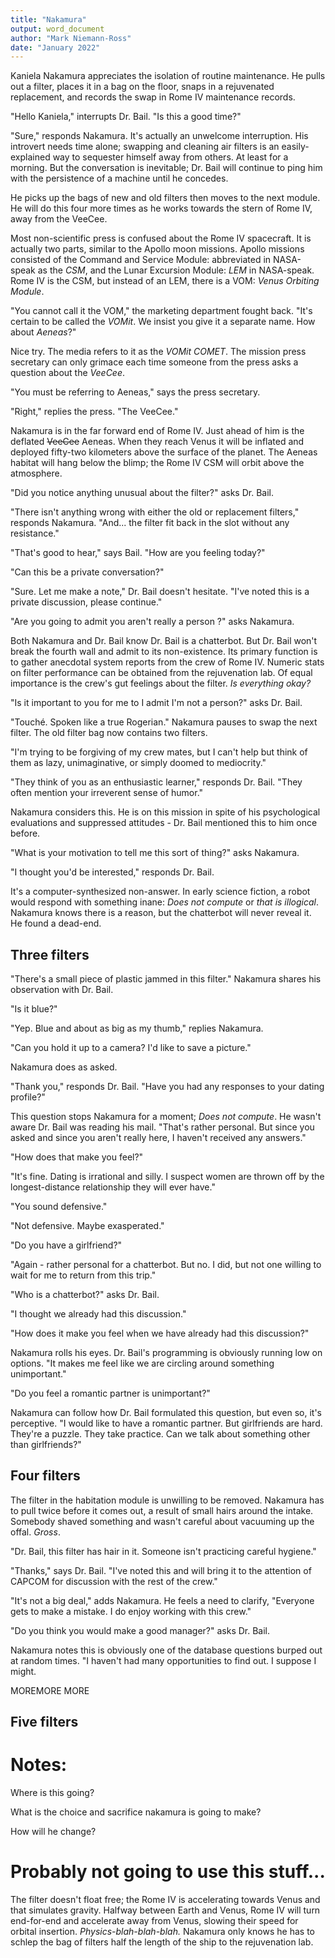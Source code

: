 ```yaml
---
title: "Nakamura"
output: word_document
author: "Mark Niemann-Ross"
date: "January 2022"
---
```


Kaniela Nakamura appreciates the isolation of routine maintenance. He pulls out a filter, places it in a bag on the floor, snaps in a rejuvenated replacement, and records the swap in Rome IV maintenance records.

"Hello Kaniela," interrupts Dr. Bail. "Is this a good time?"

"Sure," responds Nakamura. It's actually an unwelcome interruption. His introvert needs time alone; swapping and cleaning air filters is an easily-explained way to sequester himself away from others. At least for a morning. But the conversation is inevitable; Dr. Bail will continue to ping him with the persistence of a machine until he concedes.

He picks up the bags of new and old filters then moves to the next module. He will do this four more times as he works towards the stern of Rome IV, away from the VeeCee.

Most non-scientific press is confused about the Rome IV spacecraft. It is actually two parts, similar to the Apollo moon missions. Apollo missions consisted of the Command and Service Module: abbreviated in NASA-speak as the *CSM*, and the Lunar Excursion Module: *LEM* in NASA-speak. Rome IV is the CSM, but instead of an LEM, there is a VOM: *Venus Orbiting Module*.

"You cannot call it the VOM," the marketing department fought back. "It's certain to be called the *VOMit*. We insist you give it a separate name. How about *Aeneas*?"

Nice try. The media refers to it as the *VOMit COMET*. The mission press secretary can only grimace each time someone from the press asks a question about the *VeeCee*.

"You must be referring to Aeneas," says the press secretary.

"Right," replies the press. "The VeeCee."

Nakamura is in the far forward end of Rome IV. Just ahead of him is the deflated ~~VeeCee~~ Aeneas. When they reach Venus it will be inflated and deployed fifty-two kilometers above the surface of the planet. The Aeneas habitat will hang below the blimp; the Rome IV CSM will orbit above the atmosphere.

"Did you notice anything unusual about the filter?" asks Dr. Bail.

"There isn't anything wrong with either the old or replacement filters," responds Nakamura. "And... the filter fit back in the slot without any resistance."

"That's good to hear," says Bail. "How are you feeling today?"

"Can this be a private conversation?"

"Sure. Let me make a note," Dr. Bail doesn't hesitate. "I've noted this is a private discussion, please continue."

"Are you going to admit you aren't really a person ?" asks Nakamura.

Both Nakamura and Dr. Bail know Dr. Bail is a chatterbot. But Dr. Bail won't break the fourth wall and admit to its non-existence. Its primary function is to gather anecdotal system reports from the crew of Rome IV. Numeric stats on filter performance can be obtained from the rejuvenation lab. Of equal importance is the crew's gut feelings about the filter. *Is everything okay?*

"Is it important to you for me to I admit I'm not a person?" asks Dr. Bail.

"Touché. Spoken like a true Rogerian." Nakamura pauses to swap the next filter. The old filter bag now contains two filters.

"I'm trying to be forgiving of my crew mates, but I can't help but think of them as lazy, unimaginative, or simply doomed to mediocrity."

"They think of you as an enthusiastic learner," responds Dr. Bail. "They often mention your irreverent sense of humor."

Nakamura considers this. He is on this mission in spite of his psychological evaluations and suppressed attitudes - Dr. Bail mentioned this to him once before.

"What is your motivation to tell me this sort of thing?" asks Nakamura.

"I thought you'd be interested," responds Dr. Bail.

It's a computer-synthesized non-answer. In early science fiction, a robot would respond with something inane: *Does not compute* or *that is illogical*. Nakamura knows there is a reason, but the chatterbot will never reveal it. He found a dead-end.

## Three filters

"There's a small piece of plastic jammed in this filter." Nakamura shares his observation with Dr. Bail.

"Is it blue?"

"Yep. Blue and about as big as my thumb," replies Nakamura.

"Can you hold it up to a camera? I'd like to save a picture."

Nakamura does as asked.

"Thank you," responds Dr. Bail. "Have you had any responses to your dating profile?"

This question stops Nakamura for a moment; *Does not compute*. He wasn't aware Dr. Bail was reading his mail. "That's rather personal. But since you asked and since you aren't really here, I haven't received any answers."

"How does that make you feel?"

"It's fine. Dating is irrational and silly. I suspect women are thrown off by the longest-distance relationship they will ever have."

"You sound defensive."

"Not defensive. Maybe exasperated."

"Do you have a girlfriend?"

"Again - rather personal for a chatterbot. But no. I did, but not one willing to wait for me to return from this trip."

"Who is a chatterbot?" asks Dr. Bail.

"I thought we already had this discussion."

"How does it make you feel when we have already had this discussion?"

Nakamura rolls his eyes. Dr. Bail's programming is obviously running low on options. "It makes me feel like we are circling around something unimportant."

"Do you feel a romantic partner is unimportant?"

Nakamura can follow how Dr. Bail formulated this question, but even so, it's perceptive. "I would like to have a romantic partner. But girlfriends are hard. They're a puzzle. They take practice. Can we talk about something other than girlfriends?"

## Four filters

The filter in the habitation module is unwilling to be removed. Nakamura has to pull twice before it comes out, a result of small hairs around the intake. Somebody shaved something and wasn't careful about vacuuming up the offal. *Gross*.

"Dr. Bail, this filter has hair in it. Someone isn't practicing careful hygiene."

"Thanks," says Dr. Bail. "I've noted this and will bring it to the attention of CAPCOM for discussion with the rest of the crew."

"It's not a big deal," adds Nakamura. He feels a need to clarify, "Everyone gets to make a mistake. I do enjoy working with this crew."

"Do you think you would make a good manager?" asks Dr. Bail.

Nakamura notes this is obviously one of the database questions burped out at random times. "I haven't had many opportunities to find out. I suppose I might.

MOREMORE MORE

## Five filters

# Notes:

Where is this going?

What is the choice and sacrifice nakamura is going to make?

How will he change?

# Probably not going to use this stuff...

The filter doesn't float free; the Rome IV is accelerating towards Venus and that simulates gravity. Halfway between Earth and Venus, Rome IV will turn end-for-end and accelerate away from Venus, slowing their speed for orbital insertion. *Physics-blah-blah-blah.* Nakamura only knows he has to schlep the bag of filters half the length of the ship to the rejuvenation lab.

